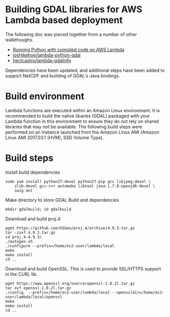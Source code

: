 # Building GDAL libraries for AWS Lambda based deployment
The following doc was pieced together from a number of other walkthoughs. 
- [Running Python with compiled code on AWS Lambda](http://www.perrygeo.com/running-python-with-compiled-code-on-aws-lambda.html)
- [joshtkehoe/lambda-python-gdal](https://github.com/joshtkehoe/lambda-python-gdal)
- [hectcastro/lambda-gdalinfo](https://github.com/hectcastro/lambda-gdalinfo)

Dependencies have been updated, and additional steps have been added to support NetCDF and building of GDAL's Java bindings.

# Build environment
Lambda functions are executed within an Amazon Linux environment. It is recommended to build the native libaries (GDAL) packaged with your Lambda function in this environment to ensure they do not rely on shared libraries that may not be available.  The following build steps were performed on an instance launched from the Amazon Linux AMI (Amazon Linux AMI 2017.03.1 (HVM), SSD Volume Type).

# Build steps
Install build dependencies

    sudo yum install python27-devel python27-pip gcc libjpeg-devel \
        zlib-devel gcc-c++ automake libtool java-1.7.0-openjdk-devel \
        swig ant

Make directory to store GDAL Build and dependencies

    mkdir gdalbuild; cd gdalbuild

Download and build proj.4

    wget https://github.com/OSGeo/proj.4/archive/4.9.3.tar.gz
    tar -zvxf 4.9.3.tar.gz
    cd proj.4-4.9.3/
    ./autogen.sh
    ./configure --prefix=/home/ec2-user/lambda/local
    make
    make install
    cd ..

Download and build OpenSSL. This is used to provide SSL/HTTPS support in the CURL lib.

    wget https://www.openssl.org/source/openssl-1.0.2l.tar.gz
    tar xvf openssl-1.0.2l.tar.gz
    ./config  --prefix=/home/ec2-user/lambda/local --openssldir=/home/ec2-user/lambda/local/openssl
    make
    make install
    cd ..




